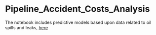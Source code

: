 # Pipeline_Accident_Costs_Analysis
The notebook includes predictive models based upon data related to oil spills and leaks, [here](https://www.kaggle.com/usdot/pipeline-accidents)


